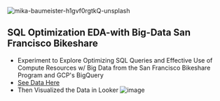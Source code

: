 ![mika-baumeister-h1gvf0rgtkQ-unsplash](https://user-images.githubusercontent.com/100870737/223905987-982deee9-ac5c-4c70-9c86-422e20d5babd.jpg)

## SQL Optimization EDA-with Big-Data San Francisco Bikeshare
- Experiment to Explore Optimizing SQL Queries and Effective Use of Compute Resources w/ Big Data from the San Francisco Bikeshare Program and GCP's BigQuery
- [See Data Here](https://console.cloud.google.com/marketplace/browse?filter=solution-type:dataset&q=san%20francisco%20ford%20gobike%20share)
- Then Visualized the Data in Looker
![image](https://user-images.githubusercontent.com/100870737/224198531-d878a65d-a760-4635-b3f0-3e25efa8f152.png)
